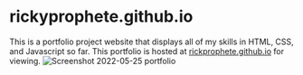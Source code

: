 # rickyprophete.github.io
This is a portfolio project website that displays all of my skills in HTML, CSS, and Javascript so far. This portfolio is hosted at [rickprophete.github.io](https://rickyprophete.github.io/) for viewing.
![Screenshot 2022-05-25 portfolio](https://user-images.githubusercontent.com/32998797/170398153-9be5994d-0b25-47dd-bd8b-b372a0d37fbf.png)
